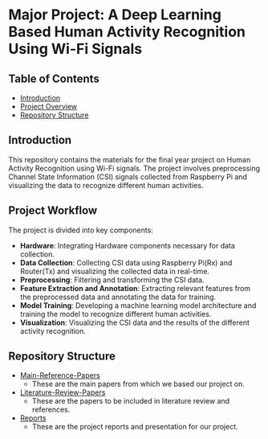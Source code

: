 
# Major Project: A Deep Learning Based Human Activity Recognition Using Wi-Fi Signals

## Table of Contents

- [Introduction](#introduction)
- [Project Overview](#project-overview)
- [Repository Structure](#repository-structure)

## Introduction

This repository contains the materials for the final year project on Human Activity Recognition using Wi-Fi signals. The project involves preprocessing Channel State Information (CSI) signals collected from Raspberry Pi and visualizing the data to recognize different human activities.

## Project Workflow

The project is divided into key components:
- **Hardware**: Integrating Hardware components necessary for data collection.
- **Data Collection**: Collecting CSI data using Raspberry Pi(Rx) and Router(Tx) and visualizing the collected data in real-time.
- **Preprocessing**: Filtering and transforming the CSI data.
- **Feature Extraction and Annotation**: Extracting relevant features from the preprocessed data and annotating the data for training.
- **Model Training**: Developing a machine learning model architecture and training the model to recognize different human activities.
- **Visualization**: Visualizing the CSI data and the results of the different activity recognition.

## Repository Structure

- [Main-Reference-Papers](./Main%20Reference%20Papers/)
  - These are the main papers from which we based our project on.
- [Literature-Review-Papers](./Literature%20Review/)
  - These are the papers to be included in literature review and references.
- [Reports](./Reports/)
  - These are the project reports and presentation for our project.
